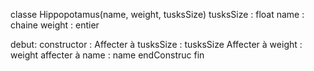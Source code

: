classe Hippopotamus(name, weight, tusksSize)
tusksSize : float
name : chaine
weight : entier

debut:
    constructor :
        Affecter à tusksSize : tusksSize
        Affecter à weight : weight
        affecter à name : name
    endConstruc
fin